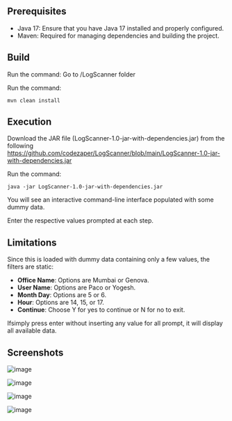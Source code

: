 ## Prerequisites
-  Java 17: Ensure that you have Java 17 installed and properly configured.
-  Maven: Required for managing dependencies and building the project.

## Build
Run the command:
Go to /LogScanner folder

Run the command:

```
mvn clean install
```

## Execution
Download the JAR file (LogScanner-1.0-jar-with-dependencies.jar) from the following 
https://github.com/codezaper/LogScanner/blob/main/LogScanner-1.0-jar-with-dependencies.jar

Run the command:

```
java -jar LogScanner-1.0-jar-with-dependencies.jar
```
You will see an interactive command-line interface populated with some dummy data.

Enter the respective values prompted at each step.

## Limitations
Since this is loaded with dummy data containing only a few values, the filters are static:

-  **Office Name**: Options are Mumbai or Genova.
-  **User Name**: Options are Paco or Yogesh.
-  **Month Day**: Options are 5 or 6.
-  **Hour**: Options are 14, 15, or 17.
-  **Continue**: Choose Y for yes to continue or N for no to exit.

Ifsimply press enter without inserting any value for all prompt, it will display all available data.

## Screenshots

![image](https://github.com/user-attachments/assets/86c6a7b4-af34-4df4-9e6b-6c4ab7dc8ee3)

![image](https://github.com/user-attachments/assets/5c03ee97-a441-4293-a1e1-71d5de282af4)

![image](https://github.com/user-attachments/assets/08cec2ca-85c1-49cb-9f4f-50aacb5132cc)

![image](https://github.com/user-attachments/assets/7da465f3-5658-4fe9-9e86-eb72b6c2f6c6)


